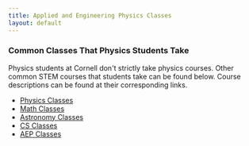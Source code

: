 ```yaml
---
title: Applied and Engineering Physics Classes
layout: default
---
```

<link rel="stylesheet" href="/main.css">

### Common Classes That Physics Students Take

Physics students at Cornell don't strictly take physics courses. Other common STEM courses that students take can be found below. Course descriptions can be found at their corresponding links.

- [Physics Classes](/classes/physclasses.html)
- [Math Classes](/classes/mathclasses.html)
- [Astronomy Classes](/classes/astroclasses.html)
- [CS Classes](/classes/csclasses.html)
- [AEP Classes](/classes/aepclasses.html)
